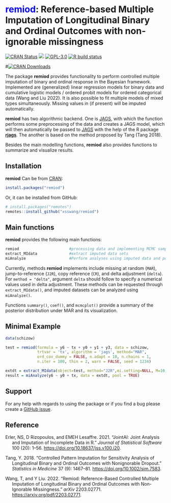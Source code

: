 
<!-- README.md is generated from README.Rmd. Please edit that file -->

# <span style="color: blue;">remiod</span>: Reference-based Multiple Imputation of Longitudinal Binary and Ordinal Outcomes with non-ignorable missingness

<!-- badges: start -->

[![CRAN
Status](https://www.r-pkg.org/badges/version/remiod)](https://CRAN.R-project.org/package=remiod)
[![](https://cranlogs.r-pkg.org/badges/grand-total/remiod)](https://CRAN.R-project.org/package=remiod)
[![GPL-3.0](https://img.shields.io/github/license/xsswang/remiod?logo=GNU&logoColor=FFFFFF&style=flat-square)](https://github.com/xsswang/remiod/main/LICENSE)
[![R build
status](https://github.com/xsswang/remiod/workflows/R-CMD-check/badge.svg)](https://github.com/xsswang/remiod/actions)
<!-- badges: end -->

#[![CRAN Downloads](https://cranlogs.r-pkg.org/badges/remiod)](https://cran.r-project.org/package=remiod)

The package **remiod** provides functionality to perform controlled
multiple imputation of binary and ordinal response in the Bayesian
framework. Implemented are (generalized) linear regression models for
binary data and cumulative logistic models / ordered probit models for ordered categorical data
(Wang and Liu 2022). It is also possible to fit multiple models of mixed
types simultaneously. Missing values in (if present) will be imputed
automatically.

**remiod** has two algorithmic backend. One is
[JAGS](https://mcmc-jags.sourceforge.io/), with which the function
performs some preprocessing of the data and creates a JAGS model, which
will then automatically be passed to
[JAGS](https://mcmc-jags.sourceforge.io/) with the help of the R package
[**rjags**](https://CRAN.R-project.org/package=rjags). The another is
based on the method proposed by Tang (Tang 2018).

Besides the main modelling functions, **remiod** also provides functions
to summarize and visualize results.

## Installation

**remiod** Can be from
[CRAN](https://cran.r-project.org/web/packages/remiod/index.html):

``` r
install.packages("remiod")
```

Or, it can be installed from GitHub:

``` r
# install.packages("remotes")
remotes::install_github("xsswang/remiod")
```

## Main functions

**remiod** provides the following main functions:

``` r
remiod                      #processing data and implementing MCMC sampling
extract_MIdata              #extract imputed data sets
miAnalyze                   #Perform analyses using imputed data and pool results
```

Currently, methods **remiod** implements include missing at random
(`MAR`), jump-to-reference (`J2R`), copy reference (`CR`), and delta
adjustment (`delta`). For `method = "delta"`, argument `delta` should
follow to specify a numerical values used in delta adjustment. These
methods can be requested through `extract_MIdata()`, and imputed
datasets can be analyzed using `miAnalyze()`.

Functions `summary()`, `coef()`, and `mcmcplot()` provide a summary of
the posterior distribution under MAR and its visualization.

## Minimal Example

``` r
data(schizow)

test = remiod(formula = y6 ~ tx + y0 + y1 + y3, data = schizow,
              trtvar = 'tx', algorithm = 'jags', method="MAR",
              ord_cov_dummy = FALSE, n.adapt = 10, n.chains = 1,
              n.iter = 100, thin = 2, warn = FALSE, seed = 1234)

extdt = extract_MIdata(object=test, method="J2R",mi.setting=NULL, M=10, minspace=2)
result = miAnalyze(y6 ~ y0 + tx, data = extdt, pool = TRUE)
```

## Support

For any help with regards to using the package or if you find a bug
please create a [GitHub
issue](https://github.com/xsswang/remiod/issues).

## Reference

<div id="refs" class="references csl-bib-body hanging-indent">

<div id="ref-Erler2021" class="csl-entry">

Erler, NS, D Rizopoulos, and EMEH Lesaffre. 2021. “JointAI: Joint
Analysis and Imputation of Incomplete Data in R.” *Journal of
Statistical Software* 100 (20): 1–56.
<https://doi.org/10.18637/jss.v100.i20>.

</div>

<div id="ref-tang2017" class="csl-entry">

Tang, Y. 2018. “Controlled Pattern Imputation for Sensitivity Analysis
of Longitudinal Binary and Ordinal Outcomes with Nonignorable Dropout.”
*Statistics in Medicine* 37 (9): 1467–81.
<https://doi.org/10.1002/sim.7583>.

</div>

<div id="ref-wang2022" class="csl-entry">

Wang, T, and Y Liu. 2022. “Remiod: Reference-Based Controlled Multiple
Imputation of Longitudinal Binary and Ordinal Outcomes with
Non-Ignorable Missingness.” *arXiv* 2203.02771.
<https://arxiv.org/pdf/2203.02771>.

</div>

</div>
